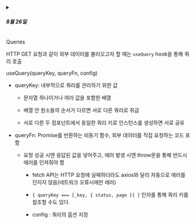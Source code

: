 <p>
<details>
<summary> <h5>8월 26일</h5> </summary>

## 리액트 쿼리(tanstack-query)

- 기존의 Client state를 다루는 상태관리 라이브러리와 다르게 sever state를 Fetching, Caching, 비동기적으로 업데이트 하는 데 도움을 줌
- 비동기 상태 관리하는 쿼리
- 기존의 상태 관리 라이브러리의 문제점
  - 기능 추가가 될 수록 store가 커진다.
  - API 관련해서 작성되는 코드 수와 반복되는 작업이 많다.
  - 컴포넌트가 렌더링 하는 작업만 하지 않고 API나 다른 로직들도 포함

장점

- 코드의 라인 수가 줄어 들어 코드 가독성이 좋아짐
- 기존의 비동기 API 로직을 한 곳에서 확인이 가능해서 관심사 분리에 용이
- **`onSuccess` `onError` `isFetching`** 등 ErrorFlag를 지원해줘서 편리하게 사용 가능
- 지원해주는 다양한 옵션을 이용하여 데이터 변환이 가능

</details>
</p>

Queries

HTTP GET 요청과 같이 외부 데이터를 불러오고자 할 때는 `useQuery` hook을 통해 쿼리 호출

useQuery(queryKey, queryFn, config)

- queryKey: 내부적으로 쿼리를 관리하기 위한 값
  
  - 문자열 하나이거나 여러 값을 포함한 배열
  
  - 배열 안 원소들의 순서가 다르면 서로 다른 쿼리로 취급
  
  - 서로 다른 두 컴포넌트에서 동일한 쿼리 키로 인스턴스를 생성하면 서로 공유

- queryFn: Promise를 반환하는 비동기 함수, 외부 데이터를 직접 요청하는 코드 포함
  
  - 요청 성공 시엔 응답된 값을 넣어주고, 에러 발생 시엔 throw문을 통해 반드시 에러를 던져줘야 함
    
    - fetch API는 HTTP 요청에 실패하더라도 axios와 달리 자동으로 에러를 던지지 않음(네트워크 오류시에만 에러)
    
    - `{ queryKey === [_key, { status, page }] }` 인자를 통해 쿼리 키를 참조할 수도 있다.
    
    - config : 쿼리의 옵션 지정
